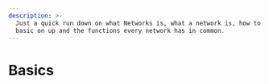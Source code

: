 ```yaml
---
description: >-
  Just a quick run down on what Networks is, what a network is, how to set a
  basic on up and the functions every network has in common.
---
```


# Basics

